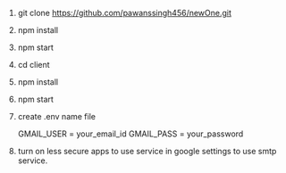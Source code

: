 1. git clone https://github.com/pawanssingh456/newOne.git
2. npm install
3. npm start
4. cd client
5. npm install
6. npm start

7. create .env name file
  
    GMAIL_USER = your_email_id
    GMAIL_PASS = your_password
    
8. turn on less secure apps to use service in google settings to use smtp service.
